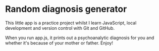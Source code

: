 # Random diagnosis generator

This little app is a practice project whilst I learn JavaScript, local development and version control with Git and GitHub. 

When you run app.js, it prints out a psychoanalytic diagnosis for you and whether it's because of your mother or father. Enjoy! 